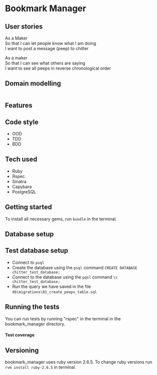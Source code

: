 # Bookmark Manager

## User stories

As a Maker  
So that I can let people know what I am doing    
I want to post a message (peep) to chitter  

As a maker  
So that I can see what others are saying    
I want to see all peeps in reverse chronological order  


## Domain modelling

![]()

## Features

## Code style
- OOD
- TDD
- BDD

## Tech used

- Ruby  
- Rspec  
- Sinatra  
- Capybara  
- PostgreSQL  

## Getting started

To install all necessary gems, run ```bundle``` in the terminal.

## Database setup

## Test database setup

- Connect to ```psql```
- Create the database using the ```psql``` command ```CREATE DATABASE chitter_test_database;```  
- Connect to the database using the ```pqsl``` command ```\c chitter_test_database;```  
- Run the query we have saved in the file ```db\migrations\01_create_peeps_table.sql```  

## Running the tests

You can run tests by running "rspec" in the terminal in the bookmark_manager directory.

#### Test coverage

## Versioning

bookmark_manager uses ruby version 2.6.5. To change ruby versions run
```rvm install ruby-2.6.5``` in terminal.
